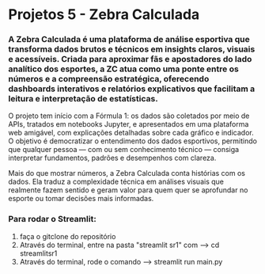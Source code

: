 # Projetos 5 - Zebra Calculada

### A **Zebra Calculada** é uma plataforma de análise esportiva que transforma dados brutos e técnicos em insights claros, visuais e acessíveis. Criada para aproximar fãs e apostadores do lado analítico dos esportes, a ZC atua como uma ponte entre os números e a compreensão estratégica, oferecendo dashboards interativos e relatórios explicativos que facilitam a leitura e interpretação de estatísticas.

O projeto tem início com a Fórmula 1: os dados são coletados por meio de APIs, tratados em notebooks Jupyter, e apresentados em uma plataforma web amigável, com explicações detalhadas sobre cada gráfico e indicador. O objetivo é democratizar o entendimento dos dados esportivos, permitindo que qualquer pessoa — com ou sem conhecimento técnico — consiga interpretar fundamentos, padrões e desempenhos com clareza.

Mais do que mostrar números, a Zebra Calculada conta histórias com os dados. Ela traduz a complexidade técnica em análises visuais que realmente fazem sentido e geram valor para quem quer se aprofundar no esporte ou tomar decisões mais informadas.

### Para rodar o Streamlit:
1. faça o gitclone do repositório
2. Através do terminal, entre na pasta "streamlit sr1" com --> cd streamlitsr1
3. Através do terminal, rode o comando --> streamlit run main.py
